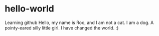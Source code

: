 # hello-world
Learning github
Hello, my name is Roo, and I am not a cat.  I am a dog.  A pointy-eared silly little girl.
I have changed the world.  :)
